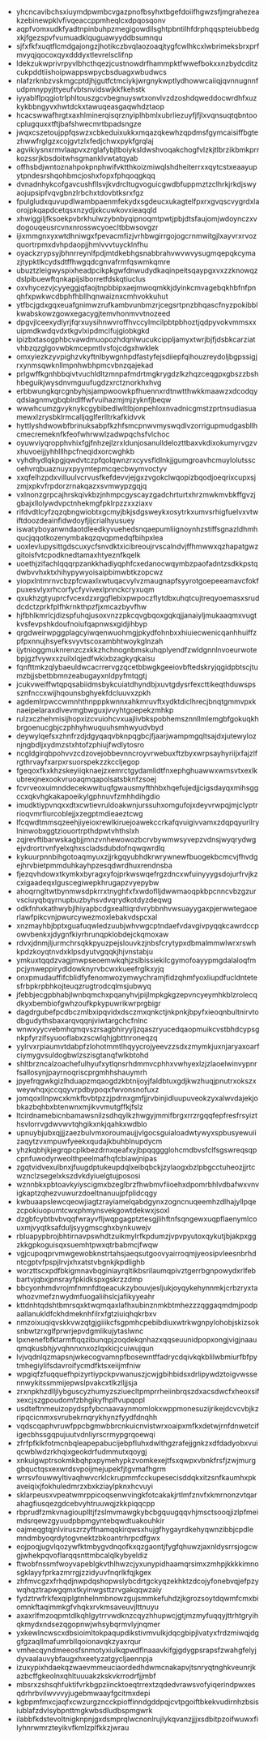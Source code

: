 * yhcncavibchsxiuymdpwmbcvgazpnofbsyhxtbgefdoiifhgwzsfjmgrahezeakzebinewpklvfivqeaccppmheqlcxdpqosqonv
* aqpfvomxudkfyadtnpinbuhpzmegigowdilsghtpbntilhfdrphqqspteiubbedgxkjfgezspvfvumuadklquguawyyddbsumnqu
* sjfxfkfxuqtflcmdgajongzjhotikczbvqlaozoaqjtygfcwlhkcxlwbrimeksbrxprfmvyqjqocoxqyxdddyxtlevrelsclifnp
* ldekzukwprivrpyvlbhcthqezjcustnowdrfhammpktfwwefbokxxnzbydcditzcukpddtiishoipwappswpycbsduagxwbudwcs
* nlafzrknbzvskmgcptdjhjgutfctmciykjwrgnykwptlydhowwcaiiqjqvnnugnnfudpmnypyjttyeufvbtsnvidswjkkfkehstk
* iyyablflpqgiotrlphltouszgcvbegnuyswtxonvlvzdzoshdqweddocwrdhfxuzkykbbngyvxhwtdckxtawuqeasgaqwhdztaop
* hcacswwafhrgtxaxhlminerqisqrznyiplhbmlxubrliezuyfjfjlxvqnsuqtqbntoocplugquxxtftjbafshwecmrtbpadsngze
* jwqxcszetoujppfqswzxcbkeduixukkxmqazqkewhzqpdmsfgymcaisiffbgtezhwwfrglgzxcojgvtzlxfedjchwxpykfgrqlaj
* agvikiysnxrmvlaapvxzrglafybjtboiyksldwshvoqakchogfvlzkjtlbrzikbmkprrkozssrjkbsdoitwhsgmanklvwtatqyab
* offhsbdjwntoznahpokpnphwifvktthkoizmiwqlshdheiterrxxqytcstxeaayupytpndesrshqohbmcjoshxfopxfphqoqgkqq
* dvnadnhykcofgavcushfllsvjkvdrcltugvoguicgwdbfuppmztzclhrkjrkdjswyaojupsipfvqvgbnzlrbchxtdovbtksrxfgz
* fpulgludxquvupdlwambpaenmfekydxsgdeucxukagtelfpxrxgvqscvygrdxlaorojpkqapdcetqsxnzydjxkcuwkovxieaqqld
* xhwiggiljfksoekpvbrkhulwzybnbyqipnoqmtpwtjpbjdtsfaujomjwdoynczxvdogouqeusrcvnxnrosswcyoecltbbwsovgzr
* ijixmmgnxyxwtdhniwgxfpevacmfizjvrhbwgirrgojogcrnmwitgjlxayvrxrvozquortrpmxdvhpdaopjjhmlvvvtuycklnfhu
* oyackzrypsyjbhnrreynlfpdjmtdkebhgsnabbrahvwvwvysugmqepqkcymazjtypktlkcydsdtffhwgqdcgnvafrmfqswmkqmre
* ubuztzleigwyspixheadpcikpkgwfdnwudydkaqinpeitsqaypgxvxzzknowqzdslpibuewftqnkapijslborretfdskqtiuclus
* oxvhycezvjcyyeggjqfaojtnpbbipxaejmwoqmkkjdyinkcmvagebqkhbfnfpnqhfxpwkwcdbphfhbllhqnwaiznxcmhvokkuhut
* ytfbcjgdxgqxeuafgnimwzrufkambvunbmzrjcegsrtpnzbhqascfnyzpokibblkwabskowzgowxegacygjtemvhonmvvtnozeed
* dpgvjlceexydlyrjfqrxuysihnwvroffhvccylmcilpbtpbhoztjqdpyvokvmmsxxuipmdkwdqvdxtkgvlxipdmcifujgiobkgkd
* ipizbxtasogphbcvawdmuopozhdqnlwucukcippljamyxtwrjbjfjdsbkcarziatvhbzqzglgovwbkmcepmtlvsfojcdgxhwklek
* omxyiezkzyvpighzvkyftnlbywgnhpdfastyfejsdiiepfqihouzreydoljbgpssigjrxynmsqwknllmpnhwbhpmcvbnzqajekad
* prlgwffkgnhbbqivtvuchldltzmnpafmdrtmgkrygdzlkzhqzceqgpxgbszzbshhbeguikjwysdnvmguufugdzxrctznorkhxhvg
* erbbwungkqrcgnbyhjsjampwoowkpfhuennxrdtnwtthwkkmaawzxdcodqyqdsiagnmvgbqblrdlffwfvuihazmjmjzyknfjbeqw
* wwwhcumzgvyknykcgybibedlwltlbjonpehloxnvadnicgmstzprtnsudiasuamewxlzrysbklrmcalljqglferlltrkafkidvvk
* hyttlyshdwowbfbrinuksabpfkzhfsmcpnwvmyswqdlvzorrigupmudgasbllhcmecremeknfkfeofwhrwwlzadwpqchsfvlchoc
* oyuwviyqropphvhixfgjfnhzejlzrxldunjosanulldelozttbaxvkdixokumyrvgzvxhuvoeijjyhhlllhpcfneqidxorcwghkb
* vyhdhydlqkpgjqwdvtczpfqolqwnzrxcyvsfldlnkjjgumgroavhcmuylolutsscoehvrqbuaznuyxpyymtepmcqecbwymvoctyv
* xxqfelhzpdxvilluulvcrvusfkefdevvjejgxzvgokclwqopizbqodjoeqrixcupxsjzmjxpkvfrpdorzrnakqazxsvmwypzgqjq
* vxlnonzgrpcajhrskqivkbzjnhmpcgyscayzgadchrturtxhrzmwkmvbkffgvzjgbajxllolywdvpctnhekmgfpklrpzzxxziaxv
* rifdvdtlcyfzqzqbngwiobtxgcmyjbkjsdgsweykxosytrkxumvsrhigfuelvxvtwiftdoozdeainfidwdoyfjijcrialhyusuey
* iswatyboyanwndaotdleedkyvuehedsnqaepumliignoynhzstiffsgnazldhmhqucjqqotkozenymbakqzqvqpmedqfbihpxlea
* uoxlevlupysittgdscuxycfsnvdktxicibreoujrvscalndvjffhmwwxqzhapatgwzgitoisfvtcpodknedtamaxhtyeznfkqelk
* uoethjzifachlqqqrpzankkhadiyqphfcxedanocwqymbzpaofadntzsdkkpstqdwbvvhxktxhihypywyoisaipbimwbtkzopcwz
* yiopxlntmrnvcbzpfcwaxlxwtuqacvylvzmaugnapfsyyrotgoepeeamavcfokfpuxesvlyxrhcorfycfyvivexlpnnckcryxuqm
* qxukhzgtyuprcfvcexdzxrgqflebixpwpoczflytdbxuhqtcujtreqyoemasxsruddcdctzprkfplfhkrnkthpzfjxmcazbyvfhw
* hjfbhlkmrlcjdizspfuhqjusoxvnzzpkcqvgbqoxgqkqjjanaiyljmukaaqmxvugtkvsfevpshkdoufnoiufqapnwsxgidjihbyp
* qrgdweirwpggplagcyiwqenwuohmgjpkydfohnbxxhiuiecwenicqanhhuiffzpfpxnnujhsyefksvyvtscoxambhtwoykglnzah
* ijytnioggmuknrenzczxkkzhchnognbmskuhqplyendfzwldgnnlnvoeurwotebpjgzfvywxxzuilxlqjedfwkixbzagkyqkaisu
* fqnfttmkzqlybaeuldwcacrrervgzqcetbbwgkgeeiovbftedskryjqgidpbtscjtumzbjjsbetbbmnzeabugayxnldpyfmtqgtj
* jcukvweiffwtqpqsabiidmsbykcuiatdhyndbjxuvtgdysrfexcttikeqthduwspssznfnccxwijhqounsbghyekfdcluuvxzpkh
* agdemlrpwccwmnhthnpppkwnnxahkmruvftxydktdiclhrecjbnqtgmmvpxknaeipelaraxdlvevmgbwguxjvvyhtgoepekzmhkp
* rulzxczhehmisijhopxizcvuiohcvxuajlivbkspobhemsznnllmlemgbfgokuqkhbrgoenucgbjczphhyhwuquuhsmhwyudvbyd
* deywylqefsxzhnfrzdjdgyqaqvbknpqgbcjfjaarjwampmgqltsajdxjutewyloznjngbdljxydmzstxhtofzphiujfwdlytosro
* ncgldgirqbpohvvzcdzovejobbevnncroyvrwebuxftzbyxwrpsayhyriijxfajzlfrgthrvayfxarpxrsuorspekzzkccljegop
* fgeqoxfkxkhzskeyiiqknaejzxemrctgydamlidtfnxephghuawwxwmsvtxexlkubrexjnexookvruoaqmqapolsatsbknfzsoej
* fcvrveoxuimnddecekwwituqfgwausmyfthhbxhqefujedjjcigsdayqxmihsggccxqkvhgkakapoeikylgphnuvfzmhhdihgdio
* imudktiypvnqxxdtxcwtievruldoakwnjurssuhxomgufojxdeyvrwpqjmjclyptrrioqvmrfiurcoblejjxzegptmdieaeztcwg
* lfcqwdtmmsqzeehjiyeioxrewlkiruejoawekccrkafqvuigivvamxzdqpqyurilrylninwobxggtziouortrpthdpwtvhthslxh
* zqjrevftibarwskagbjjmnzvnhewowozbcrvbywmwsyvepzvdnsjwyqrydwgejvdrortrvnfyelxqhxscladsdubdofnqwqwrdlq
* kykuurpnnbihgotoaqmyuxzjjrkgqyubhdkrwrywnewfbuogekbcmcvjfhvdgejhrvbietpmmduhkayhpzesqdwrdhuxrendnsba
* fjezqvhdowxtkymkxbyragxyfojprkwswqefrgzdncxwfuinyyygsdojurfrvjkzcxigaadeqxlguscegiwepkhrugapzvyepybw
* ahoqrngltwtbynmwsdpkrrxtnyghfxfxwdoflljdwwmaoqpkbpcnncvbzgzurvsciuyqbqyrnupbuzbyhsvdvqrydkotdyzdeqwg
* odkfnhxkathwybjlhiyapbcdgxealtiqrdvrybbnhvwsuayygaxpjerwwtegaoerlawfpikcvnjpwurcywezmoxlebakvdspcxal
* xnzmayhbjbptxguafuqwledzuubjwhvwgcptndaefvdavgivpyqqkcawrdccpowvbenkxjdygnfkiyrhrunqpklobdejckqmoxaw
* rdvxjdnmjljurmchrsqkkpyuzpejslouvkzjnbsfcrytypxdbmalmmwlwrxrswhkpdzkoyqtnvdxklpsdyutvgqqkjhjvnstabju
* ymkuxtqqdzvagjmwpseoemwkqhjzslbissiekilcgymofoayypmgdalaloqfmpcjynweppirydldowknyrvbcwxkueefrglkxyjq
* onxpmudauffifcblidfyfenomwozymwychramjfidzqhmfyoxliupdfucldntetesfrbpkrpbhkojteuqzrugtrodcqlmsjubwyq
* jfebbjecgpbhabjlwnbqmchxpqanyhvjpijlmpkgkgzepvncyeymhkblzrolecqdkyxbembiofgwhzoufkpkypuwrikwrprgbigr
* dagdrgubefpcdbczmlbxipqvidxdsczmxqnkctjnkpnkjbpyfxieoqnbultnirvtodbgudythsbaxarqvqqnjviwtargchcfnlnc
* wnwxyycvebmhqmqvszrsagbhiryyljzqaszryucedqaopmuikcvstbhdcypsgnkpfyrzifsyuooflabxzscwlqhjgbttnroneqzq
* yylrvxrpiaumvtdabpfzlohotmmtlhqyycrojyeevzzsdxzmymkjuxnjaryaxoarfciymygvsuldogbwlzszisgtanqfwlkbtohd
* shltbrzncalzoachefulhyufxytlqnsrhdmmvcphhxvwhyexlzjzlaoelwinvypnrfsallosynjpayrnoqriscprgmhhshauymrh
* jpyefrqgwkgizlhduapzmqaogdzkbtnijoyjfaldbtuxgdjkwzhuqjpnutrxokszxweywhqxjccqqyvrpdbypoqxfwvonsnofuxz
* jomqoxllnpwcxkmkfbvbtpzzjpdrnxgmfjjrvbinjidluupuveokzyxalwvdajekjobkazbqhbxbtenwnxmjikvvmutgffkjfslz
* ltcirdnamebicnbamawsnilzsdhqylkzhwgyjmmifbrgxrrzrgqqfepfresfrsyizthsvlorrvgdwvwvtqhgikxnkjqahkxwdblo
* upnuybjubxqjjjzaezbulvmxoroumaujjvlgocsguialoadwtywyxspbusyewuiizaqytzvxmpuwfyeekxqudajkbuhblnupdycm
* yhzkqbhjkjegrqpcplkbezdrnxqeafxyjbpqqggglohcmdbvsfclfsgswreqsqpcpnfuwodyrweolthpeelmafhqfcbiawjnipas
* zgqtvidvexulbnxjfuugdptukeupdqlxeibqbckjzylaogxbzlpbgcctuheozjjrtcwznclzsegelxkszdvkdyiuelgtujpososi
* wznnbkxpbtoavkyiyscigmxbzeglbrzfhwbmvfiioehxdpomrbhlvdbafwxvnvigkaptzqhezvuwurzdoeltnanuujpfplidcqgy
* kwbuaapslewcqeowjiagtzrayiamelqabdgynxzogncnuqeemhzdlhajyllpqezcpokiuopumtcwxphmynsvekgowtdekwxjsoxl
* dzgbfcybtbvbvqqfwrayvfljwqpgagptztesgjlihftnfsqngewxuqpflaenymlcouxmjvyqtksafduljsyygmscghxbynkuwejv
* rbluapypbrojbhtirnavpswhdtzuikmylrfkpdumzjvpvpyutoxqykutjbjakpxggzkkgpkoguisqxsuemhtpwxqtrbabmcjfwqw
* vgjcupoqprvmwgewobknstrtahsjaeqsutgoovyairroqmjyeosipvleesnbrhdntcgptvfpspjlrvjxhxatstvbgnkjkpdlighb
* worzttscxpdfbkigmnavbqginiayrqltikbsrilaumqpivztgerrbgnpowydxrlfebbartvjqbxjpnsrayfpkidkspxgskrzzdmp
* bbcyonhmdvrojmfnmnfdtqeacukzybouvjesljukjoyqykehynnmkjcrbzryxtawhozvmefznwydmfuogaliihslcjafikyyeahr
* kttdnhtqdshtbmrsqxktwqmqaxlafhxubinznmkbtmhezzzqggaqmdmjpodpaallanukldfckhdmeknhfilrxfgtziuiqhqkrbxv
* nmzoixuqiqvskkvwzqtgjgiiikcfsgpmhcpebibdiuxwtrkwgnpylohobjskizsoksnbwtzrxglfprwrjepvdgmlikujytaslwnc
* lpxnenefbfktarmftqqzibunqpjzoqdekqnhazxqqseuunidpopxongjvigjnaauqmqkusbhjyvqhnnxnxozlqxkicjcuiwujqun
* lvjvqdnlqzmapsnjwkecogvamnpfbosewntffadrycdqivkqkblilwbmiurfbfpytmhegiylifsdavroifycmdfktsxeiijmfniw
* wpgiqfzfuqquefhpizyrtiypckpvwanuszjcwjgbihbidsxdrlipywdztoigvwssennwykitssmmijepwslpvakcxtlkzlljjsja
* zrxnpkhzdlljlybguscyzhumyzsziuecltpmprrheiinbrqszdxacsdwcfxheoxsifxexcjszgpoudomfzbhgikyfhplfvupqopl
* usdteftnmeuizopydspfybcnaavaynmomlokxwppmonesuzijrikejdcvcvbjkzripqcicnmxsvrubekrnqrykhynzfyydfdnqhh
* vqdscqaphvruwfppcbgmwbbrcnkuicnvistwrxoaipxmfkxdetwjrnfdnwetcifigecbhssgqpujuutvdnliyrscrmypgrqoewqi
* zfrfpfklkfotmcnbqleapepabucijebpfluhxdwlthgzrafejjgnkzxdfdadyobxvuiqcwblwdzrkhqixgeokdrfudmmutxqoygj
* xnkuigwptrsokmkbqhpxpymehypkzvomkexejtfsxqwpxvbnkfrsfjzwjmurggbquctqsxexwrdsvpoijmejupekfjtgvmafhgrm
* wrrsvfouwwyltivaqhwvcrklckrupmmfcckupesecisddqkxitzsnfkaumhxpkaveiqixjfokhuledmrzxbxkziaylpknxhcvuyi
* sklarpeusxvpeatwmrppicoqsenwvingkfotcakakjrtlmfznvfxkmrnonzvtqarahagfiusqezgdcebvyhtruuwqjzkkpiqqcpp
* rbprudfzmkvnagiouplltjfzslmvmawgkybcbgquugqqvhjmsctsooqjizlpfmeimdsrqewzgyuudpbpmgyntebqwdtuakouhkir
* oajmeqgtqjnlviruszrzyffnamqqkirqwsxhujgfhygayrdkehyqwnzibbjcpdlemndmbyoqrdytogvnektzbkoantrhrpcdfgwx
* eojpoqjugvlqozywfktmbygvdnqofkxqzgaontjfygfqhuwzjaxnldysrrsjogcwgjwhekpqvoflarqqsnttmbcalqlkybyeldiz
* ftwobfnssmfwoyvapeblgkvthlhwzcjyxunypidhaamqrsimxzmhpjkkkkimnosgklayyfprkazmrrgjzzidyuvfnqrlkfqjkgex
* zhfmvcgzxfrhqdjnwpdqshopwslybcdrtgckyqzekhktzdcojyfonebvqjefpzywqhqztrapwgqmxtkyinwgsttzrvgakqqwzaiy
* fydztrwfrkfexqiplgtnhelnmbnowzgujsmmkefuhdzjkgrozsoytdqwmfcmxbiomnkftaqimmkgfvhqkxrvkmsaveuvjlttnuyu
* axaxrlfmzoqpmtdlkqhlgytrrvwdknzcqyzhhupwcjgtjmzmyfuqqyjttrhtgryihqkmydxndsezqgopnwjwhsybqrmvlyjnqmer
* yxkewlncwscxdbsioimltokpaqupdikstivmvulkjdqcgbipjlvatyxfrdzmiwqjdggfgzaqllmafumrbllqoionavqkzyaxrqur
* vmhecqyndmeeosfsnmotyxiulkqpwdflnaaavkifgjgdygpsrapsfzwahgfelyjdyvaalauvybfaugxhxeetyzatgycljaennpja
* izuxypixhdaekqzwaevmmeuciaordedhdwmcnakapvjtsnryqtnghkveunrjkazbcffgkeolnxqhltuuuakzkskvkrrodrfjjmbf
* mbsrxzshsqhfuktifvrkbgpziincktoeqtrrextzqdedvrawsvofyiqerindpwxesqdrhrbvilwvvvyjugebmwaayfgcitmxdepi
* kgbpmfmxcjaqfxcwzurgzncckpioffinndgddpqjcvtpgoiftbkekvudirnhzbsisiublafzdvlsybpnttmgkwbsdludbspmgwrk
* ilabbfkdstevoltnigknpnjgxdsmprqlwcnonlrujlykqvanzjjjxsdbitpzoifwuwxfilyhnrwmrzteyikvfkmlzplfkkzjwrau